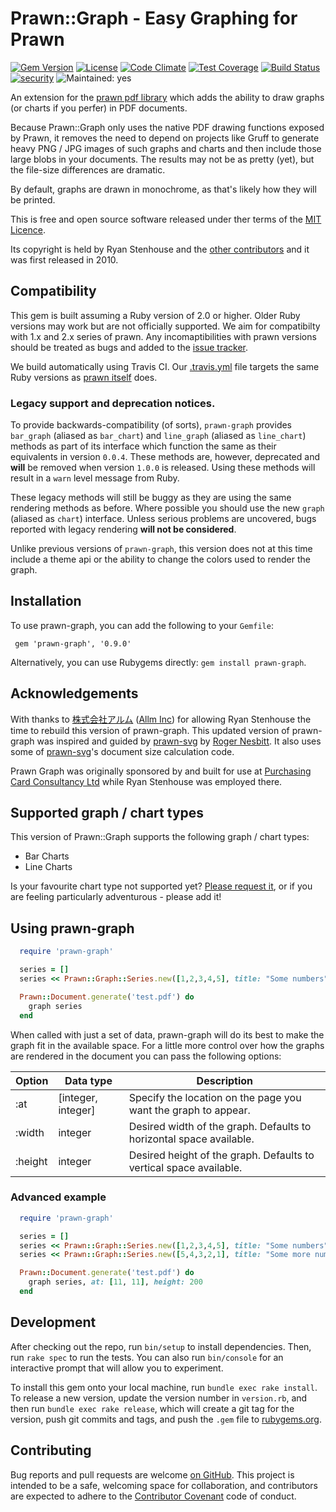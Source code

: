 # Prawn::Graph - Easy Graphing for Prawn

[![Gem Version](https://badge.fury.io/rb/prawn-graph.svg)](https://badge.fury.io/rb/prawn-graph)
[![License](http://img.shields.io/:license-mit-blue.svg)](http://sujrd.mit-license.org)
[![Code Climate](https://codeclimate.com/github/HHRy/prawn-graph/badges/gpa.svg)](https://codeclimate.com/github/HHRy/prawn-graph)
[![Test Coverage](https://codeclimate.com/github/HHRy/prawn-graph/badges/coverage.svg)](https://codeclimate.com/github/HHRy/prawn-graph/coverage)
[![Build Status](https://travis-ci.org/HHRy/prawn-graph.svg?branch=master)](https://travis-ci.org/HHRy/prawn-graph)
[![security](https://hakiri.io/github/HHRy/prawn-graph/master.svg)](https://hakiri.io/github/HHRy/prawn-graph/master)
![Maintained: yes](https://img.shields.io/badge/maintained-yes-brightgreen.png)

An extension for the [prawn pdf library][5] which adds the ability to draw graphs (or charts if
you perfer) in PDF documents.

Because Prawn::Graph only uses the native PDF drawing functions exposed by Prawn, it removes the need to 
depend on projects like Gruff to generate heavy PNG / JPG images of such graphs and charts and then include
those large blobs in your documents. The results may not be as pretty (yet), but the file-size differences 
are dramatic.

By default, graphs are drawn in monochrome, as that's likely how they will be printed. 

This is free and open source software released under ther terms of the [MIT Licence](http://opensource.org/licenses/MIT).

Its copyright is held by Ryan Stenhouse and the [other contributors][8] and it was first released in 
2010.

## Compatibility

This gem is built assuming a Ruby version of 2.0 or higher. Older Ruby versions may work but are not 
officially supported. We aim for compatibilty with 1.x and 2.x series of prawn. Any incomaptibilities
with prawn versions should be treated as bugs and added to the [issue tracker][2]. 

We build automatically using Travis CI. Our [.travis.yml][9] file targets the same Ruby versions as
[prawn itself][5] does.


### Legacy support and deprecation notices.

To provide backwards-compatibility (of sorts), `prawn-graph` provides `bar_graph` (aliased as `bar_chart`)
and `line_graph` (aliased as `line_chart`) methods as part of its interface which function the same as their
equivalents in version `0.0.4`. These methods are, however, deprecated and **will** be removed when version
`1.0.0` is released. Using these methods will result in a `warn` level message from Ruby.

These legacy methods will still be buggy as they are using the same rendering methods as before. Where possible
you should use the new `graph` (aliased as `chart`) interface. Unless serious problems are uncovered, bugs
reported with legacy rendering **will not be considered**.

Unlike previous versions of `prawn-graph`, this version does not at this time include a theme api or the 
ability to change the colors used to render the graph. 

## Installation

To use prawn-graph, you can add the following to your `Gemfile`:

```Gemfile
 gem 'prawn-graph', '0.9.0'
```

Alternatively, you can use Rubygems directly: `gem install prawn-graph`.
 
## Acknowledgements

With thanks to [株式会社アルム][3] ([Allm Inc][4]) for allowing Ryan Stenhouse the time to rebuild this version of
prawn-graph. This updated version of prawn-graph was inspired and guided by [prawn-svg][1] by [Roger Nesbitt][6]. 
It also uses some of [prawn-svg][1]'s document size calculation code.

Prawn Graph was originally sponsored by and built for use at [Purchasing Card Consultancy Ltd][7] while
Ryan Stenhouse was employed there.

## Supported graph / chart types

This version of Prawn::Graph supports the following graph / chart types:

  *  Bar Charts 
  *  Line Charts

Is your favourite chart type not supported yet? [Please request it][2], or if you are feeling particularly
adventurous - please add it!

## Using prawn-graph

```ruby
  require 'prawn-graph'

  series = []
  series << Prawn::Graph::Series.new([1,2,3,4,5], title: "Some numbers", type: :bar)

  Prawn::Document.generate('test.pdf') do
    graph series
  end
```

When called with just a set of data, prawn-graph will do its best to make the graph fit in the 
available space. For a little more control over how the graphs are rendered in the document
you can pass the following options:

Option      | Data type | Description
----------- | --------- | -----------
:at         | [integer, integer] | Specify the location on the page you want the graph to appear.
:width      | integer   | Desired width of the graph.  Defaults to horizontal space available.
:height     | integer   | Desired height of the graph.  Defaults to vertical space available.

### Advanced example

```ruby
  require 'prawn-graph'

  series = []
  series << Prawn::Graph::Series.new([1,2,3,4,5], title: "Some numbers", type: :line)
  series << Prawn::Graph::Series.new([5,4,3,2,1], title: "Some more numbers", type: :bar)

  Prawn::Document.generate('test.pdf') do
    graph series, at: [11, 11], height: 200
  end
```

## Development

After checking out the repo, run `bin/setup` to install dependencies. Then, run `rake spec` to run the tests. You can
also  run `bin/console` for an interactive prompt that will allow you to experiment.

To install this gem onto your local machine, run `bundle exec rake install`. To release a new version, update the 
version number in `version.rb`, and then run `bundle exec rake release`, which will create a git tag for the version, 
push git commits and tags, and push the `.gem` file to [rubygems.org](https://rubygems.org).

## Contributing

Bug reports and pull requests are welcome [on GitHub][2]. This project is intended to be a 
safe, welcoming space for collaboration, and contributors are expected to adhere to the [Contributor Covenant](http://contributor-covenant.org) 
code of conduct.



[1]: https://github.com/mogest/prawn-svg/
[2]: https://github.com/hhry/prawn-graph/issues/
[3]: http://www.allm.net/
[4]: http://www.allm.net/en/
[5]: http://github.com/prawnpdf/prawn/
[6]: https://github.com/mogest/
[7]: http://www.pccl.co.uk/
[8]: https://github.com/HHRy/prawn-graph/blob/master/CONTRIBUTORS.md
[9]: https://github.com/HHRy/prawn-graph/blob/master/.travis.yml
